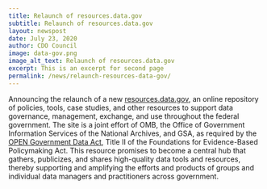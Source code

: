 ```yaml
---
title: Relaunch of resources.data.gov
subtitle: Relaunch of resources.data.gov
layout: newspost
date: July 23, 2020
author: CDO Council
image: data-gov.png
image_alt_text: Relaunch of resources.data.gov
excerpt: This is an excerpt for second page
permalink: /news/relaunch-resources-data-gov/
---
```


Announcing the relaunch of a new <a href = "https://resources.data.gov/">resources.data.gov</a>, an online repository of policies, tools, case studies, and other resources to support data governance, management, exchange, and use throughout the federal government. The site is a joint effort of OMB, the Office of Government Information Services of the National Archives, and GSA, as required by the <a href="https://www.congress.gov/115/plaws/publ435/PLAW-115publ435.pdf">OPEN Government Data Act</a>, Title II of the Foundations for Evidence-Based Policymaking Act. This resource promises to become a central hub that gathers, publicizes, and shares high-quality data tools and resources, thereby supporting and amplifying the efforts and products of groups and individual data managers and practitioners across government.

